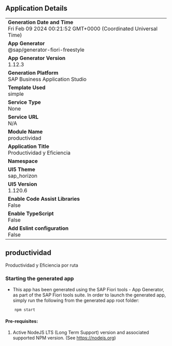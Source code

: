 ## Application Details
|               |
| ------------- |
|**Generation Date and Time**<br>Fri Feb 09 2024 00:21:52 GMT+0000 (Coordinated Universal Time)|
|**App Generator**<br>@sap/generator-fiori-freestyle|
|**App Generator Version**<br>1.12.3|
|**Generation Platform**<br>SAP Business Application Studio|
|**Template Used**<br>simple|
|**Service Type**<br>None|
|**Service URL**<br>N/A
|**Module Name**<br>productividad|
|**Application Title**<br>Productividad y Eficiencia|
|**Namespace**<br>|
|**UI5 Theme**<br>sap_horizon|
|**UI5 Version**<br>1.120.6|
|**Enable Code Assist Libraries**<br>False|
|**Enable TypeScript**<br>False|
|**Add Eslint configuration**<br>False|

## productividad

Productividad y Eficiencia por ruta

### Starting the generated app

-   This app has been generated using the SAP Fiori tools - App Generator, as part of the SAP Fiori tools suite.  In order to launch the generated app, simply run the following from the generated app root folder:

```
    npm start
```

#### Pre-requisites:

1. Active NodeJS LTS (Long Term Support) version and associated supported NPM version.  (See https://nodejs.org)


